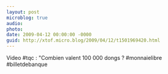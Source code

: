 ```yaml
---
layout: post
microblog: true
audio: 
photo: 
date: 2009-04-12 00:00:00 -0000
guid: http://xtof.micro.blog/2009/04/12/t1501969420.html
---
```

Video #tqc : "Combien valent 100 000 dongs ? #monnaielibre #billetdebanque
